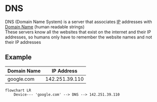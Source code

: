 # DNS
DNS (Domain Name System) is a server that associates [IP](./CS50x_IP.md) addresses with [Domain Name](./CS50x_Domain-Name.md) (human readable strings)  
These servers know all the websites that exist on the internet and their IP addresses, so humans only have to remember the website names and not their IP addresses

## Example
| Domain Name| IP Address
|-------------- | -------------- 
| google.com | 142.251.39.110

```mermaid
flowchart LR
    Device--- 'google.com' --> DNS --> 142.251.39.110 
```
